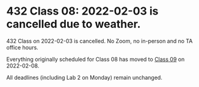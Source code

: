 # 432 Class 08: 2022-02-03 is cancelled due to weather.

432 Class on 2022-02-03 is cancelled. No Zoom, no in-person and no TA office hours. 

Everything originally scheduled for Class 08 has moved to [Class 09](https://github.com/THOMASELOVE/432-2022/tree/main/classes/class09) on 2022-02-08.

All deadlines (including Lab 2 on Monday) remain unchanged.


